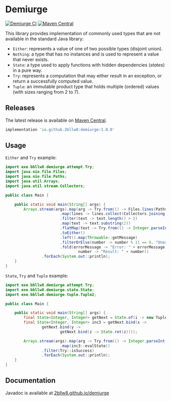 # Demiurge

[![Demiurge CI](https://github.com/2bllw8/demiurge/actions/workflows/main.yml/badge.svg)](https://github.com/2bllw8/demiurge/actions/workflows/main.yml)
[![Maven Central](https://img.shields.io/maven-central/v/io.github.2bllw8/demiurge)](https://search.maven.org/artifact/io.github.2bllw8/demiurge)

This library provides implementation of commonly used types that are not available in the standard
Java library:

- `Either`: represents a value of one of two possible types (disjoint union).
- `Nothing`: a type that has no instances and is used to represent a value that never exists.
- `State`: a type used to apply functions with hidden dependencies (_states_) in a pure way.
- `Try`: represents a computation that may either result in an exception, or return a successfully
  computed value.
- `Tuple`: an immutable product type that holds multiple (ordered) values (with sizes ranging from
  2 to 7).

## Releases

The latest release is available
on [Maven Central](https://search.maven.org/artifact/io.github.2bllw8/demiurge/1.0.0/jar).

```groovy
implementation 'io.github.2bllw8:demiurge:1.0.0'
```

## Usage

`Either` and `Try` example:

```java
import exe.bbllw8.demiurge.attempt.Try;
import java.nio.file.Files;
import java.nio.file.Paths;
import java.util.Arrays;
import java.util.stream.Collectors;

public class Main {

    public static void main(String[] args) {
        Arrays.stream(args).map(arg -> Try.from(() -> Files.lines(Paths.get(arg)))
                        .map(lines -> lines.collect(Collectors.joining("\n")))
                        .filter(text -> text.length() > 2)
                        .map(text -> text.substring(2))
                        .flatMap(text -> Try.from(() -> Integer.parseInt(text)))
                        .toEither()
                        .left().map(Throwable::getMessage)
                        .filterOrElse(number -> number % 11 == 0, "Unexpected value")
                        .fold(errorMessage -> "Error: " + errorMessage,
                                number -> "Result: " + number))
                .forEach(System.out::println);
    }
}
```

`State`, `Try` and `Tuple` example:

```java
import exe.bbllw8.demiurge.attempt.Try;
import exe.bbllw8.demiurge.state.State;
import exe.bbllw8.demiurge.tuple.Tuple2;

public class Main {

    public static void main(String[] args) {
        final State<Integer, Integer> getNext = State.of(i -> new Tuple2<>(1 + i, 1 + i));
        final State<Integer, Integer> inc3 = getNext.bind(x ->
                getNext.bind(y ->
                        getNext.bind(z -> State.ret(z))));

        Arrays.stream(args).map(arg -> Try.from(() -> Integer.parseInt(arg))
                        .map(inc3::evalState))
                .filter(Try::isSuccess)
                .forEach(System.out::println);
    }
}
```

## Documentation

Javadoc is available at [2bllw8.github.io/demiurge](https://2bllw8.github.io/demiurge)
